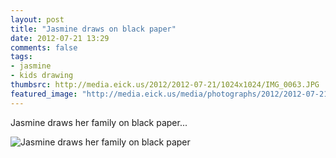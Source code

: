 ```yaml
---
layout: post
title: "Jasmine draws on black paper"
date: 2012-07-21 13:29
comments: false
tags: 
- jasmine
- kids drawing
thumbsrc: http://media.eick.us/2012/2012-07-21/1024x1024/IMG_0063.JPG
featured_image: "http://media.eick.us/media/photographs/2012/2012-07-21/IMG_0063.JPG"
---
```

Jasmine draws her family on black paper...

![Jasmine draws her family on black paper](http://media.eick.us/media/photographs/2012/2012-07-21/IMG_0063.JPG)
